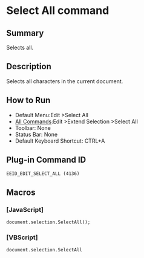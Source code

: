# Select All command

## Summary

Selects all.

## Description

Selects all characters in the current document.

## How to Run

- Default Menu:Edit \>Select All
- [All Commands](../tools/all_commands):Edit \>Extend Selection
\>Select All
- Toolbar: None
- Status Bar: None
- Default Keyboard Shortcut: CTRL+A

## Plug-in Command ID

```
EEID_EDIT_SELECT_ALL (4136)```

## Macros

### \[JavaScript\]

```
document.selection.SelectAll();
```

### \[VBScript\]

```
document.selection.SelectAll
```
